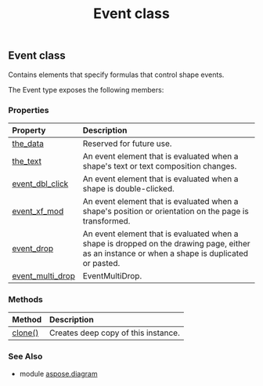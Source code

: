 ﻿---
title: Event class
second_title: Aspose.Diagram for Python via .NET API References
description: 
type: docs
weight: 750
url: /python-net/aspose.diagram/event/
is_root: false
---

## Event class

Contains elements that specify formulas that control shape events.



The Event type exposes the following members:

### Properties
| Property | Description |
| :- | :- |
| [the_data](/diagram/python-net/aspose.diagram/event/the_data) | Reserved for future use. |
| [the_text](/diagram/python-net/aspose.diagram/event/the_text) | An event element that is evaluated when a shape's text or text composition changes. |
| [event_dbl_click](/diagram/python-net/aspose.diagram/event/event_dbl_click) | An event element that is evaluated when a shape is double-clicked. |
| [event_xf_mod](/diagram/python-net/aspose.diagram/event/event_xf_mod) | An event element that is evaluated when a shape's position or orientation on the page is transformed. |
| [event_drop](/diagram/python-net/aspose.diagram/event/event_drop) | An event element that is evaluated when a shape is dropped on the drawing page, either as an instance or when a shape is duplicated or pasted. |
| [event_multi_drop](/diagram/python-net/aspose.diagram/event/event_multi_drop) | EventMultiDrop. |


### Methods
| Method | Description |
| :- | :- |
| [clone()](/diagram/python-net/aspose.diagram/event/clone/#) | Creates deep copy of this instance. |


### See Also

* module [aspose.diagram](../)
